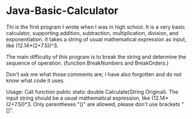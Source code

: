 # Java-Basic-Calculator
Thi is the first program I wrote when I was in high school. It is a very basic calculator, supporting addition, subtraction, multiplication, division, and exponentiation. It takes a string of usual mathematical expression as input, like (12.14*(2+7.5))^3. 

The main difficulty of this program is to break the string and determine the sequence of operation. (function BreakNumbers and BreakOrders.)

Don't ask me what those comments are; I have also forgotten and do not know what code it uses.

Usage: Call function public static double Calculate(String Original). The input string should be a usual mathematical expression, like (12.14*(2+7.5))^3. Only parentheses "()" are allowed, please don't use brackets "[]".
